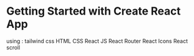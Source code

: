 # Getting Started with Create React App

using :
tailwind css
HTML
CSS
React JS
React Router
React Icons
React scroll

